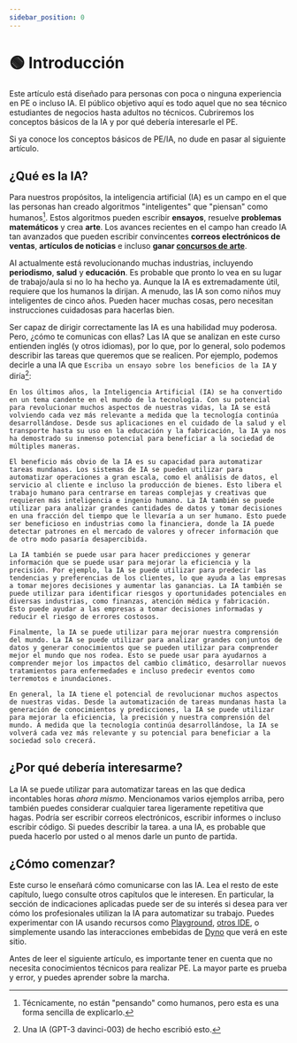 ```yaml
---
sidebar_position: 0
---
```


# 🟢 Introducción

Este artículo está diseñado para personas con poca o ninguna experiencia en PE 
o incluso IA. El público objetivo aquí es todo aquel que no sea técnico
estudiantes de negocios hasta adultos no técnicos. Cubriremos los conceptos básicos de la IA y por qué debería
interesarle el PE.

Si ya conoce los conceptos básicos de PE/IA, no dude en pasar al siguiente artículo.

## ¿Qué es la IA?

Para nuestros propósitos, la inteligencia artificial (IA) es un campo en el que las personas han creado
algoritmos "inteligentes" que "piensan" como humanos[^1]. Estos algoritmos pueden escribir **ensayos**,
resuelve **problemas matemáticos** y crea **arte**. Los avances recientes en el campo han creado IA
tan avanzados que pueden escribir convincentes **correos electrónicos de ventas**, **artículos de noticias** e incluso
**ganar [concursos de arte](https://impakter.com/art-made-by-ai-wins-fine-arts-competition/)**.

AI actualmente está revolucionando muchas industrias, incluyendo **periodismo**, **salud** y
**educación**. Es probable que pronto lo vea en su lugar de trabajo/aula si no lo ha hecho
ya. Aunque la IA es extremadamente útil, requiere que los humanos la dirijan.
A menudo, las IA son como niños muy inteligentes de cinco años. Pueden hacer muchas cosas, pero necesitan
instrucciones cuidadosas para hacerlas bien.

Ser capaz de dirigir correctamente las IA es una habilidad muy poderosa. Pero, ¿cómo te comunicas con ellas?
Las IA que se analizan en este curso entienden inglés (y otros idiomas),
por lo que, por lo general, solo podemos describir las tareas que queremos que se realicen. Por ejemplo, podemos decirle a una IA que
`Escriba un ensayo sobre los beneficios de la IA` y diría[^2]:

```
En los últimos años, la Inteligencia Artificial (IA) se ha convertido en un tema candente en el mundo de la tecnología. Con su potencial para revolucionar muchos aspectos de nuestras vidas, la IA se está volviendo cada vez más relevante a medida que la tecnología continúa desarrollándose. Desde sus aplicaciones en el cuidado de la salud y el transporte hasta su uso en la educación y la fabricación, la IA ya nos ha demostrado su inmenso potencial para beneficiar a la sociedad de múltiples maneras.

El beneficio más obvio de la IA es su capacidad para automatizar tareas mundanas. Los sistemas de IA se pueden utilizar para automatizar operaciones a gran escala, como el análisis de datos, el servicio al cliente e incluso la producción de bienes. Esto libera el trabajo humano para centrarse en tareas complejas y creativas que requieren más inteligencia e ingenio humano. La IA también se puede utilizar para analizar grandes cantidades de datos y tomar decisiones en una fracción del tiempo que le llevaría a un ser humano. Esto puede ser beneficioso en industrias como la financiera, donde la IA puede detectar patrones en el mercado de valores y ofrecer información que de otro modo pasaría desapercibida.

La IA también se puede usar para hacer predicciones y generar información que se puede usar para mejorar la eficiencia y la precisión. Por ejemplo, la IA se puede utilizar para predecir las tendencias y preferencias de los clientes, lo que ayuda a las empresas a tomar mejores decisiones y aumentar las ganancias. La IA también se puede utilizar para identificar riesgos y oportunidades potenciales en diversas industrias, como finanzas, atención médica y fabricación. Esto puede ayudar a las empresas a tomar decisiones informadas y reducir el riesgo de errores costosos.

Finalmente, la IA se puede utilizar para mejorar nuestra comprensión del mundo. La IA se puede utilizar para analizar grandes conjuntos de datos y generar conocimientos que se pueden utilizar para comprender mejor el mundo que nos rodea. Esto se puede usar para ayudarnos a comprender mejor los impactos del cambio climático, desarrollar nuevos tratamientos para enfermedades e incluso predecir eventos como terremotos e inundaciones.

En general, la IA tiene el potencial de revolucionar muchos aspectos de nuestras vidas. Desde la automatización de tareas mundanas hasta la generación de conocimientos y predicciones, la IA se puede utilizar para mejorar la eficiencia, la precisión y nuestra comprensión del mundo. A medida que la tecnología continúa desarrollándose, la IA se volverá cada vez más relevante y su potencial para beneficiar a la sociedad solo crecerá.
```

## ¿Por qué debería interesarme?

La IA se puede utilizar para automatizar tareas en las que dedica incontables horas *ahora mismo*.
Mencionamos varios ejemplos arriba, pero también puedes considerar cualquier tarea ligeramente repetitiva que hagas.
Podría ser escribir correos electrónicos, escribir informes o incluso escribir código. Si puedes describir la tarea.
a una IA, es probable que pueda hacerlo por usted o al menos darle un punto de partida.

## ¿Cómo comenzar?

Este curso le enseñará cómo comunicarse con las IA.
Lea el resto de este capítulo, luego consulte otros capítulos que le interesen.
En particular, la sección de indicaciones aplicadas puede ser de su interés si desea
para ver cómo los profesionales utilizan la IA para automatizar su trabajo. Puedes experimentar con IA
usando recursos como [Playground](https://beta.openai.com/playground), [otros IDE](https://promptdev.ai/docs/IDEs/intro), o simplemente usando las interacciones embebidas de [Dyno](https://trydyno.com) que verá en este sitio.

Antes de leer el siguiente artículo, es importante tener en cuenta que no necesita conocimientos técnicos para realizar PE. La mayor parte es prueba y error, y puedes aprender sobre la marcha.

[^1]: Técnicamente, no están "pensando" como humanos, pero esta es una forma sencilla de explicarlo.
[^2]: Una IA (GPT-3 davinci-003) de hecho escribió esto.